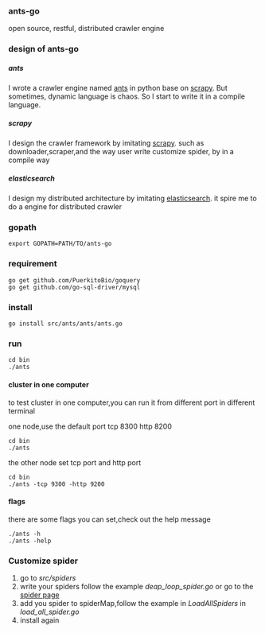 ### ants-go
open source, restful, distributed crawler engine
### design of ants-go
##### ants
I wrote a crawler engine named [ants](https://github.com/wcong/ants) in python base on [scrapy](https://github.com/scrapy/scrapy). But sometimes, dynamic language is chaos.
So I start to write it in a compile language. 
##### scrapy
I design the crawler framework  by imitating  [scrapy](https://github.com/scrapy/scrapy).
such as downloader,scraper,and the way user write customize spider,
by in a compile way
##### elasticsearch
I design my distributed architecture by imitating [elasticsearch](https://github.com/elasticsearch/elasticsearch).
it spire me to do a engine for distributed crawler
### gopath
``` shell
export GOPATH=PATH/TO/ants-go
```
### requirement
``` shell
go get github.com/PuerkitoBio/goquery
go get github.com/go-sql-driver/mysql
```
### install

``` shell
go install src/ants/ants/ants.go
```

### run

``` shell
cd bin
./ants
```

#### cluster in one computer
to test cluster in one computer,you can run it from different port in different terminal

one node,use the default port tcp 8300 http 8200

``` shell
cd bin
./ants
```

the other node set tcp port and http port

``` shell
cd bin
./ants -tcp 9300 -http 9200
```
#### flags
there are some flags you can set,check out the help message

``` shell
./ants -h
./ants -help
```

### Customize spider
1.	go to *src/spiders*
2.	write your spiders follow the example *deap_loop_spider.go* or go to the [spider page](./SPIDER.md)
3.	add you spider to spiderMap,follow the example in *LoadAllSpiders* in *load_all_spider.go*
4.	install again